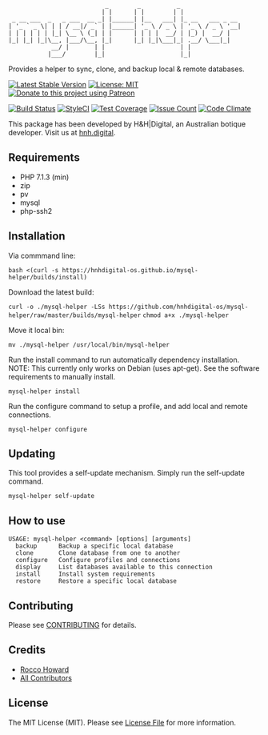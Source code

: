 ```
                           _        _          _
                          | |      | |        | |
 _ __ ___  _   _ ___  __ _| |______| |__   ___| |_ __   ___ _ __
| '_ ` _ \| | | / __|/ _` | |______| '_ \ / _ \ | '_ \ / _ \ '__|
| | | | | | |_| \__ \ (_| | |      | | | |  __/ | |_) |  __/ |
|_| |_| |_|\__, |___/\__, |_|      |_| |_|\___|_| .__/ \___|_|
            __/ |       | |                     | |
           |___/        |_|                     |_|
```

Provides a helper to sync, clone, and backup local & remote databases.

[![Latest Stable Version](https://img.shields.io/github/release/hnhdigital-os/mysql-helper.svg)](https://travis-ci.org/hnhdigital-os/mysql-helper) [![License: MIT](https://img.shields.io/badge/License-MIT-yellow.svg)](https://opensource.org/licenses/MIT) [![Donate to this project using Patreon](https://img.shields.io/badge/patreon-donate-yellow.svg)](https://patreon.com/RoccoHoward)

[![Build Status](https://travis-ci.org/hnhdigital-os/mysql-helper.svg?branch=master)](https://travis-ci.org/hnhdigital-os/mysql-helper) [![StyleCI](https://styleci.io/repos/162653021/shield?branch=master)](https://styleci.io/repos/162653021) [![Test Coverage](https://codeclimate.com/github/hnhdigital-os/mysql-helper/badges/coverage.svg)](https://codeclimate.com/github/hnhdigital-os/mysql-helper/coverage) [![Issue Count](https://codeclimate.com/github/hnhdigital-os/mysql-helper/badges/issue_count.svg)](https://codeclimate.com/github/hnhdigital-os/mysql-helper) [![Code Climate](https://codeclimate.com/github/hnhdigital-os/mysql-helper/badges/gpa.svg)](https://codeclimate.com/github/hnhdigital-os/mysql-helper)

This package has been developed by H&H|Digital, an Australian botique developer. Visit us at [hnh.digital](http://hnh.digital).

## Requirements

* PHP 7.1.3 (min)
* zip
* pv
* mysql
* php-ssh2

## Installation

Via commmand line:

`bash <(curl -s https://hnhdigital-os.github.io/mysql-helper/builds/install)`

Download the latest build:

`curl -o ./mysql-helper -LSs https://github.com/hnhdigital-os/mysql-helper/raw/master/builds/mysql-helper`
`chmod a+x ./mysql-helper`

Move it local bin:

`mv ./mysql-helper /usr/local/bin/mysql-helper`

Run the install command to run automatically dependency installation.
NOTE: This currently only works on Debian (uses apt-get). See the software requirements to manually install.

`mysql-helper install`

Run the configure command to setup a profile, and add local and remote connections.

`mysql-helper configure`

## Updating

This tool provides a self-update mechanism. Simply run the self-update command.

`mysql-helper self-update`

## How to use

```
USAGE: mysql-helper <command> [options] [arguments]
  backup      Backup a specific local database
  clone       Clone database from one to another
  configure   Configure profiles and connections
  display     List databases available to this connection
  install     Install system requirements
  restore     Restore a specific local database
```

## Contributing

Please see [CONTRIBUTING](https://github.com/hnhdigital-os/mysql-helper/blob/master/CONTRIBUTING.md) for details.

## Credits

* [Rocco Howard](https://github.com/RoccoHoward)
* [All Contributors](https://github.com/hnhdigital-os/mysql-helper/contributors)

## License

The MIT License (MIT). Please see [License File](https://github.com/hnhdigital-os/mysql-helper/blob/master/LICENSE.md) for more information.

